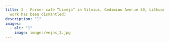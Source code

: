 ```yaml
---
title: 3 - Former cafe “Livėja” in Vilnius, Gedimino Avenue 30, Lithuania (the
  work has been dismantled)
description: "1"
images:
  - alt: "1"
    image: images/vejas_3.jpg
---
```

